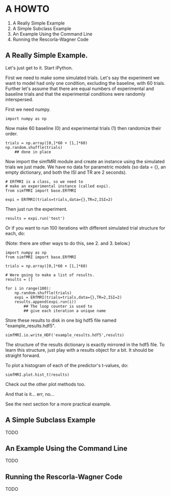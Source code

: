 # A HOWTO #

 1. A Really Simple Example
 2. A Simple Subclass Example
 3. An Example Using the Command Line
 4. Running the Rescorla-Wagner Code

## A Really Simple Example. ##

Let's just get to it.  Start iPython.

First we need to make some simulated trials. Let's say the experiment we want to model had only one condition, excluding the baseline, with 60 trials.  Further let's assume that there are equal numbers of experimental and baseline trials and that the experimental conditions were randomly interspersed.

First we need numpy.
	
	import numpy as np

Now make 60 baseline (0) and experimental trials (1) then randomize their order.

	trials = np.array([0,]*60 + [1,]*60)
	np.random.shuffle(trials) 
		## done in place

Now import the simfMRI module and create an instance using the simulated trials we just made.  We have no data for parametric models (so data = {}, an empty dictionary, and both the ISI and TR are 2 seconds).

	# ERfMRI is a class, so we need to
	# make an experimental instance (called expi).
	from simfMRI import base.ERfMRI
	
	expi = ERfMRI(trials=trials,data={},TR=2,ISI=2)

Then just run the experiment.
	
	results = expi.run('test')

Or if you want to run 100 iterations with different simulated trial structure for each, do:

(Note: there are other ways to do this, see 2. and 3. below.)

	import numpy as np
	from simfMRI import base.ERfMRI

	trials = np.array([0,]*60 + [1,]*60)	
	
	# Were going to make a list of results.
	results = []
	
	for i in range(100):
		np.random.shuffle(trials)
		expi = ERfMRI(trials=trials,data={},TR=2,ISI=2)
		results.append(expi.run(i))
			## The loop counter is used to 
			## give each iteration a unique name

Store these results to disk in one big hdf5 file named "example_results.hdf5".  

	simfMRI.io.write_HDF('example_results.hdf5',results)

The structure of the results dictionary is exactly mirrored in the hdf5 file.  To learn this structure, just play with a results object for a bit.  It should be straight forward.

To plot a histogram of each of the predictor's t-values, do:

	simfMRI.plot.hist_t(results)

Check out the other plot methods too.

And that is it... err, no...  

See the next section for a more practical example.

## A Simple Subclass Example ##

TODO

## An Example Using the Command Line ##

TODO

## Running the Rescorla-Wagner Code ##

TODO

